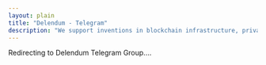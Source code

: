 ```yaml
---
layout: plain
title: "Delendum - Telegram"
description: "We support inventions in blockchain infrastructure, private computing, and zero-knowledge proof applications"
---
```

<div class="text-center text-large text-white">
    Redirecting to Delendum Telegram Group....
</div>
<script>
    setTimeout(function(){
        location.href='https://t.me/+9WAAmCpPRadjOTNh';
    }, 1500);
</script>